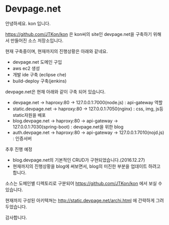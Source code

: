 # Devpage.net
안녕하세요. kon 입니다.

https://github.com/JTKon/kon 은 kon씨의 site인 devpage.net을 구축하기 위해서 만들어진 소스 저장소입니다.

현재 구축중이며, 현재까지의 진행상황은 아래와 같네요.

* devpage.net 도메인 구입
* aws ec2 생성
* 개발 ide 구축 (eclipse che)
* build-deploy 구축(jenkins)

devpage.net은 현재 아래와 같이 구축 되어 있습니다.

* devpage.net -> haproxy:80 -> 127.0.0.1:7000(node.js) : api-gateway 역할
* static.devpage.net -> haproxy:80 -> 127.0.0.1:7050(nginx) : css, img, js등 static자원을 배포
* blog.devpage.net -> haproxy:80 -> api-gateway -> 127.0.0.1:7030(spring-boot) : devpage.net을 위한 blog
* auth.devpage.net -> haproxy:80 -> api-gateway -> 127.0.0.1:7010(nojd.js) : 인증서버

추후 진행 예정

* blog.devpage.net의 기본적인 CRUD가 구현되었습니다.(2016.12.27)
* 현재까지의 진행상황을 blog에 써보면서, blog의 미진한 부분을 업데이트 하려고 합니다.

소스는 도메인별 디렉토리로 구분되어 https://github.com/JTKon/kon 에서 보실 수 있습니다.

현재까지 구성된 아키텍쳐는 http://static.devpage.net/archi.html 에 간략하게 그려 두었습니다.

감사합니다.